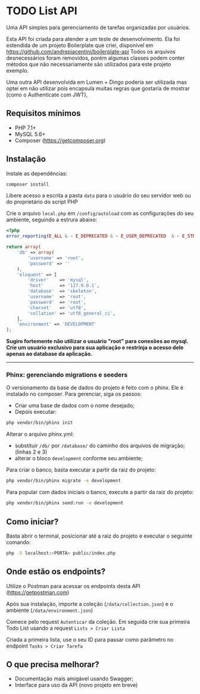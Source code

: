 # TODO List API

Uma API simples para gerenciamento de tarefas organizadas por usuários.

Esta API foi criada para atender a um teste de desenvolvimento. Ela foi estendida de um projeto Boilerplate que criei, disponível em https://github.com/andrepiacentini/boilerplate-api
Todos os arquivos desnecessários foram removidos, porém algumas classes podem conter métodos que não necessariamente são utilizados para este projeto exemplo.

Uma outra API desenvolvida em Lumen + Dingo poderia ser utilizada mas optei em não utilizar pois encapsula muitas regras que gostaria de mostrar (como o Authenticate com JWT), 

## Requisitos mínimos
- PHP 7.1+
- MySQL 5.6+
- Composer (https://getcomposer.org)


## Instalação


Instale as dependências:
```bash
composer install
```

Libere acesso a escrita a pasta `data` para o usuário do seu servidor web ou do proprietário do script PHP

Crie o arquivo `local.php` em `/config/autoload` com as configurações do seu ambiente, seguindo a estrura abaixo:
```php
<?php
error_reporting(E_ALL & ~ E_DEPRECATED & ~ E_USER_DEPRECATED  & ~ E_STRICT);

return array(
    'db' => array(
        'username' => 'root',
        'password' => ''
    ),
    'eloquent' => [
        'driver'    => 'mysql',
        'host'      => '127.0.0.1',
        'database'  => 'skeleton',
        'username'  => 'root',
        'password'  => 'root',
        'charset'   => 'utf8',
        'collation' => 'utf8_general_ci',
    ],
    'environment' => 'DEVELOPMENT'
);
```
**Sugiro fortemente não utilizar o usuário "root" para conexões ao mysql. Crie um usuário exclusivo para sua aplicação e restrinja o acesso dele apenas ao database da aplicação.**


---

### Phinx: gerenciando migrations e seeders

O versionamento da base de dados do projeto é feito com o phinx. Ele é instalado no composer. Para gerenciar, siga os passos:
* Criar uma base de dados com o nome desejado;
* Depois executar: 
```bash
php vendor/bin/phinx init
```

Alterar o arquivo phinx.yml:
- substituir  `/db/` por `/database/` do caminho dos arquivos de migração; (linhas 2 e 3)
- alterar o bloco `development` conforme seu ambiente;

Para criar o banco, basta executar a partir da raiz do projeto:

```bash
php vendor/bin/phinx migrate -e development
```

Para popular com dados iniciais o banco, execute a partir da raiz do projeto:

```bash
php vendor/bin/phinx seed:run -e development
```


## Como iniciar?

Basta abrir o terminal, posicionar até a raiz do projeto e executar o seguinte comando:
```bash
php -S localhost:<PORTA> public/index.php
```

## Onde estão os endpoints?

Utilize o Postman para acessar os endpoints desta API (https://getpostman.com)

Após sua instalação, importe a coleção (`/data/collection.json`) e o ambiente (`/data/environment.json`)

Comece pelo request `Autenticar` da coleção. Em seguida crie sua primeira Todo List usando a request `Lists > Criar Lista`

Criada a primeira lista, use o seu ID para passar como parâmetro no endpoint `Tasks > Criar Tarefa`


## O que precisa melhorar?

* Documentação mais amigável usando Swagger;
* Interface para uso da API (novo projeto em breve)  